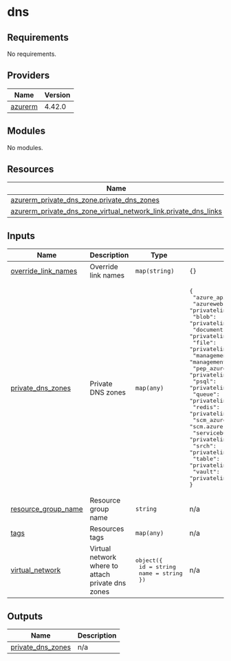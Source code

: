 # dns

<!-- BEGIN_TF_DOCS -->
## Requirements

No requirements.

## Providers

| Name | Version |
|------|---------|
| <a name="provider_azurerm"></a> [azurerm](#provider\_azurerm) | 4.42.0 |

## Modules

No modules.

## Resources

| Name | Type |
|------|------|
| [azurerm_private_dns_zone.private_dns_zones](https://registry.terraform.io/providers/hashicorp/azurerm/latest/docs/resources/private_dns_zone) | resource |
| [azurerm_private_dns_zone_virtual_network_link.private_dns_links](https://registry.terraform.io/providers/hashicorp/azurerm/latest/docs/resources/private_dns_zone_virtual_network_link) | resource |

## Inputs

| Name | Description | Type | Default | Required |
|------|-------------|------|---------|:--------:|
| <a name="input_override_link_names"></a> [override\_link\_names](#input\_override\_link\_names) | Override link names | `map(string)` | `{}` | no |
| <a name="input_private_dns_zones"></a> [private\_dns\_zones](#input\_private\_dns\_zones) | Private DNS zones | `map(any)` | <pre>{<br/>  "azure_api_net": "azure-api.net",<br/>  "azurewebsites": "privatelink.azurewebsites.net",<br/>  "blob": "privatelink.blob.core.windows.net",<br/>  "documents": "privatelink.documents.azure.com",<br/>  "file": "privatelink.file.core.windows.net",<br/>  "management_azure_api_net": "management.azure-api.net",<br/>  "pep_azure_api_net": "privatelink.azure-api.net",<br/>  "psql": "privatelink.postgres.database.azure.com",<br/>  "queue": "privatelink.queue.core.windows.net",<br/>  "redis": "privatelink.redis.cache.windows.net",<br/>  "scm_azure_api_net": "scm.azure-api.net",<br/>  "servicebus": "privatelink.servicebus.windows.net",<br/>  "srch": "privatelink.search.windows.net",<br/>  "table": "privatelink.table.core.windows.net",<br/>  "vault": "privatelink.vaultcore.azure.net"<br/>}</pre> | no |
| <a name="input_resource_group_name"></a> [resource\_group\_name](#input\_resource\_group\_name) | Resource group name | `string` | n/a | yes |
| <a name="input_tags"></a> [tags](#input\_tags) | Resources tags | `map(any)` | n/a | yes |
| <a name="input_virtual_network"></a> [virtual\_network](#input\_virtual\_network) | Virtual network where to attach private dns zones | <pre>object({<br/>    id   = string<br/>    name = string<br/>  })</pre> | n/a | yes |

## Outputs

| Name | Description |
|------|-------------|
| <a name="output_private_dns_zones"></a> [private\_dns\_zones](#output\_private\_dns\_zones) | n/a |
<!-- END_TF_DOCS -->
